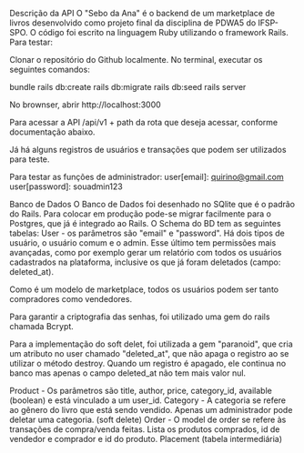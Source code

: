 Descrição da API
O "Sebo da Ana" é o backend de um marketplace de livros desenvolvido como projeto final da disciplina de PDWA5 do IFSP-SPO.
O código foi escrito na linguagem Ruby utilizando o framework Rails.
Para testar:

Clonar o repositório do Github localmente.
No terminal, executar os seguintes comandos:

bundle
rails db:create
rails db:migrate
rails db:seed
rails server

No brownser, abrir http://localhost:3000

Para acessar a API /api/v1 + path da rota que deseja acessar, conforme documentação abaixo.

Já há alguns registros de usuários e transações que podem ser utilizados para teste.

Para testar as funções de administrador:
user[email]: quirino@gmail.com
user[password]: souadmin123


Banco de Dados
O Banco de Dados foi desenhado no SQlite que é o padrão do Rails. Para colocar em produção pode-se migrar facilmente para o Postgres, que já é integrado ao Rails. O Schema do BD tem as seguintes tabelas:
User - os parâmetros são "email" e "password". Há dois tipos de usuário, o usuário comum e o admin. Esse último tem permissões mais avançadas, como por exemplo gerar um relatório com todos os usuários cadastrados na plataforma, inclusive os que já foram deletados (campo: deleted_at).

Como é um modelo de marketplace, todos os usuários podem ser tanto compradores como vendedores.

Para garantir a criptografia das senhas, foi utilizado uma gem do rails chamada Bcrypt.

Para a implementação do soft delet, foi utilizada a gem "paranoid", que cria um atributo no user chamado "deleted_at", que não apaga o registro ao se utilizar o método destroy. Quando um registro é apagado, ele continua no banco mas apenas o campo deleted_at não tem mais valor nul.

Product - Os parâmetros são title, author, price, category_id, available (boolean) e está vinculado a um user_id.
Category - A categoria se refere ao gênero do livro que está sendo vendido. Apenas um administrador pode deletar uma categoria. (soft delete)
Order - O model de order se refere às transações de compra/venda feitas. Lista os produtos comprados, id de vendedor e comprador e id do produto.
Placement (tabela intermediária)
